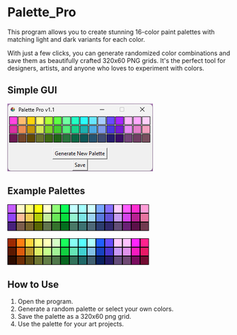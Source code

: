 # Palette_Pro
This program allows you to create stunning 16-color paint palettes with matching light and dark variants for each color. 

With just a few clicks, you can generate randomized color combinations and save them as beautifully crafted 320x60 PNG grids. It's the perfect tool for designers, artists, and anyone who loves to experiment with colors.

## Simple GUI
![alt text](Palette_Pro.png "GUI")

## Example Palettes
![alt text](color_palette.png "Example Palette 1")

![alt text](color_palette_2.png "Example Palette 2")

## How to Use

1. Open the program.
2. Generate a random palette or select your own colors.
3. Save the palette as a 320x60 png grid.
4. Use the palette for your art projects.
